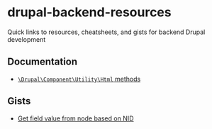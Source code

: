 # drupal-backend-resources
Quick links to resources, cheatsheets, and gists for backend Drupal development

## Documentation
* [`\Drupal\Component\Utility\Html` methods](https://api.drupal.org/api/drupal/core%21lib%21Drupal%21Component%21Utility%21Html.php/class/Html/10)

## Gists
* [Get field value from node based on NID](https://gist.github.com/jacecotton/3abeac3f1e0768165a72770797f8abb2)
